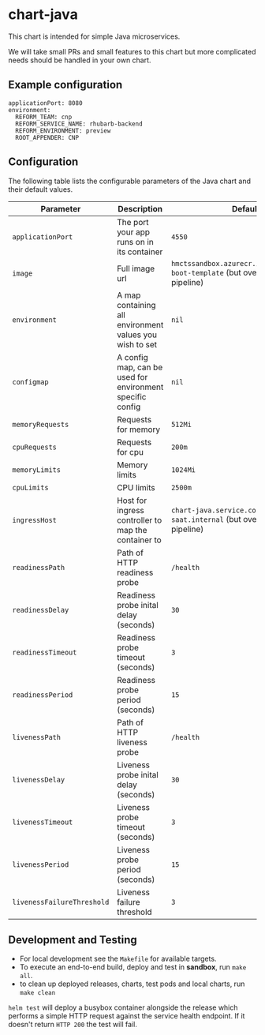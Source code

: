 # chart-java
This chart is intended for simple Java microservices.

We will take small PRs and small features to this chart but more complicated needs should be handled in your own chart.

## Example configuration
```
applicationPort: 8080
environment:
  REFORM_TEAM: cnp
  REFORM_SERVICE_NAME: rhubarb-backend
  REFORM_ENVIRONMENT: preview
  ROOT_APPENDER: CNP
```

## Configuration

The following table lists the configurable parameters of the Java chart and their default values.

| Parameter          | Description                                               | Default                     |
|--------------------|-----------------------------------------------------------|-----------------------------|
| `applicationPort`  | The port your app runs on in its container                | `4550`                      |
| `image`            | Full image url                                            | `hmctssandbox.azurecr.io/hmcts/spring-boot-template` (but overridden by pipeline) |
| `environment`      | A map containing all environment values you wish to set   | `nil`                       |
| `configmap`        | A config map, can be used for environment specific config | `nil`                       |
| `memoryRequests`   | Requests for memory                                       | `512Mi`                     |
| `cpuRequests`      | Requests for cpu                                          | `200m`                      |
| `memoryLimits`     | Memory limits                                             | `1024Mi`                    |
| `cpuLimits`        | CPU limits                                                | `2500m`                     |
| `ingressHost`      | Host for ingress controller to map the container to       | `chart-java.service.core-compute-saat.internal` (but overridden by pipeline) |
| `readinessPath`    | Path of HTTP readiness probe                              | `/health`                   |
| `readinessDelay`   | Readiness probe inital delay (seconds)                    | `30`                        |
| `readinessTimeout` | Readiness probe timeout (seconds)                         | `3`                         |
| `readinessPeriod`  | Readiness probe period (seconds)                          | `15`                        |
| `livenessPath`     | Path of HTTP liveness probe                               | `/health`                   |
| `livenessDelay`    | Liveness probe inital delay (seconds)                     | `30`                        |
| `livenessTimeout`  | Liveness probe timeout (seconds)                          | `3`                         |
| `livenessPeriod`   | Liveness probe period (seconds)                           | `15`                        |
| `livenessFailureThreshold`| Liveness failure threshold                         | `3`                         |

## Development and Testing
* For local development see the `Makefile` for available targets.
* To execute an end-to-end build, deploy and test in __sandbox__, run `make all`.
* to clean up deployed releases, charts, test pods and local charts, run `make clean`

`helm test` will deploy a busybox container alongside the release which performs a simple HTTP request against the service health endpoint.  If it doesn't return `HTTP 200` the test will fail.
